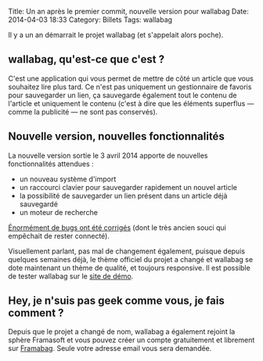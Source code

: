 Title: Un an après le premier commit, nouvelle version pour wallabag
Date: 2014-04-03 18:33
Category: Billets
Tags: wallabag

Il y a un an démarrait le projet wallabag (et s'appelait alors poche).

## wallabag, qu'est-ce que c'est ?

C'est une application qui vous permet de mettre de côté un article que vous souhaitez lire plus tard. Ce n'est pas uniquement un gestionnaire de favoris pour sauvegarder un lien, ça sauvegarde également tout le contenu de l'article et uniquement le contenu (c'est à dire que les éléments superflus — comme la publicité — ne sont pas conservés).

## Nouvelle version, nouvelles fonctionnalités

La nouvelle version sortie le 3 avril 2014 apporte de nouvelles fonctionnalités attendues :
* un nouveau système d'import
* un raccourci clavier pour sauvegarder rapidement un nouvel article
* la possibilité de sauvegarder un lien présent dans un article déjà sauvegardé
* un moteur de recherche

[Énormément de bugs ont été corrigés](https://www.wallabag.org/2014/04/03/wallabag-1-6/) (dont le très ancien souci qui empêchait de rester connecté).

Visuellement parlant, pas mal de changement également, puisque depuis quelques semaines déjà, le thème officiel du projet a changé et wallabag se dote maintenant un thème de qualité, et toujours responsive. Il est possible de tester wallabag sur le [site de démo](http://demo.wallabag.org/).

## Hey, je n'suis pas geek comme vous, je fais comment ?

Depuis que le projet a changé de nom, wallabag a également rejoint la sphère Framasoft et vous pouvez créer un compte gratuitement et librement sur [Framabag](https://www.framabag.org). Seule votre adresse email vous sera demandée.
